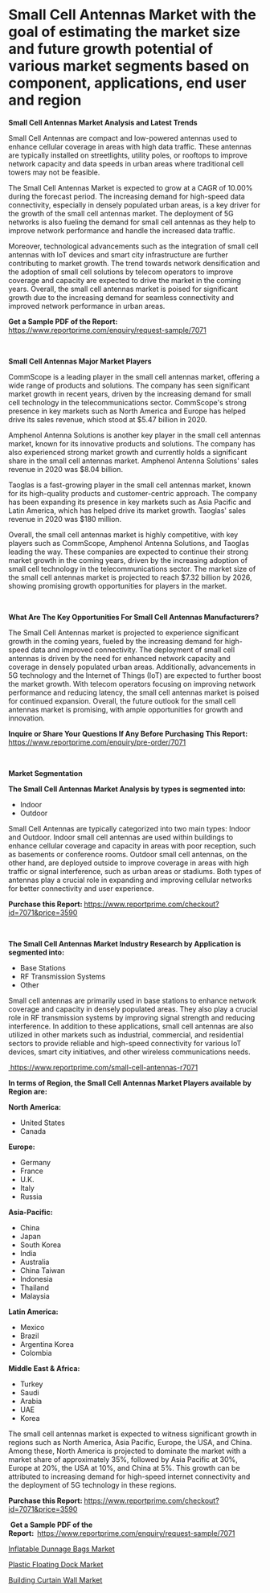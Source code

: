 <p><h1>Small Cell Antennas Market with the goal of estimating the market size and future growth potential of various market segments based on component, applications, end user and region</h1></p><p><strong>Small Cell Antennas Market Analysis and Latest Trends</strong></p>
<p><p>Small Cell Antennas are compact and low-powered antennas used to enhance cellular coverage in areas with high data traffic. These antennas are typically installed on streetlights, utility poles, or rooftops to improve network capacity and data speeds in urban areas where traditional cell towers may not be feasible.</p><p>The Small Cell Antennas Market is expected to grow at a CAGR of 10.00% during the forecast period. The increasing demand for high-speed data connectivity, especially in densely populated urban areas, is a key driver for the growth of the small cell antennas market. The deployment of 5G networks is also fueling the demand for small cell antennas as they help to improve network performance and handle the increased data traffic.</p><p>Moreover, technological advancements such as the integration of small cell antennas with IoT devices and smart city infrastructure are further contributing to market growth. The trend towards network densification and the adoption of small cell solutions by telecom operators to improve coverage and capacity are expected to drive the market in the coming years. Overall, the small cell antennas market is poised for significant growth due to the increasing demand for seamless connectivity and improved network performance in urban areas.</p></p>
<p><strong>Get a Sample PDF of the Report:&nbsp;</strong> <a href="https://www.reportprime.com/enquiry/request-sample/7071">https://www.reportprime.com/enquiry/request-sample/7071</a></p>
<p>&nbsp;</p>
<p><strong>Small Cell Antennas Major Market Players</strong></p>
<p><p>CommScope is a leading player in the small cell antennas market, offering a wide range of products and solutions. The company has seen significant market growth in recent years, driven by the increasing demand for small cell technology in the telecommunications sector. CommScope's strong presence in key markets such as North America and Europe has helped drive its sales revenue, which stood at $5.47 billion in 2020.</p><p>Amphenol Antenna Solutions is another key player in the small cell antennas market, known for its innovative products and solutions. The company has also experienced strong market growth and currently holds a significant share in the small cell antennas market. Amphenol Antenna Solutions' sales revenue in 2020 was $8.04 billion.</p><p>Taoglas is a fast-growing player in the small cell antennas market, known for its high-quality products and customer-centric approach. The company has been expanding its presence in key markets such as Asia Pacific and Latin America, which has helped drive its market growth. Taoglas' sales revenue in 2020 was $180 million.</p><p>Overall, the small cell antennas market is highly competitive, with key players such as CommScope, Amphenol Antenna Solutions, and Taoglas leading the way. These companies are expected to continue their strong market growth in the coming years, driven by the increasing adoption of small cell technology in the telecommunications sector. The market size of the small cell antennas market is projected to reach $7.32 billion by 2026, showing promising growth opportunities for players in the market.</p></p>
<p>&nbsp;</p>
<p><strong>What Are The Key Opportunities For Small Cell Antennas Manufacturers?</strong></p>
<p><p>The Small Cell Antennas market is projected to experience significant growth in the coming years, fueled by the increasing demand for high-speed data and improved connectivity. The deployment of small cell antennas is driven by the need for enhanced network capacity and coverage in densely populated urban areas. Additionally, advancements in 5G technology and the Internet of Things (IoT) are expected to further boost the market growth. With telecom operators focusing on improving network performance and reducing latency, the small cell antennas market is poised for continued expansion. Overall, the future outlook for the small cell antennas market is promising, with ample opportunities for growth and innovation.</p></p>
<p><strong>Inquire or Share Your Questions If Any Before Purchasing This Report:</strong> <a href="https://www.reportprime.com/enquiry/pre-order/7071">https://www.reportprime.com/enquiry/pre-order/7071</a></p>
<p>&nbsp;</p>
<p><strong>Market Segmentation</strong></p>
<p><strong>The Small Cell Antennas Market Analysis by types is segmented into:</strong></p>
<p><ul><li>Indoor</li><li>Outdoor</li></ul></p>
<p><p>Small Cell Antennas are typically categorized into two main types: Indoor and Outdoor. Indoor small cell antennas are used within buildings to enhance cellular coverage and capacity in areas with poor reception, such as basements or conference rooms. Outdoor small cell antennas, on the other hand, are deployed outside to improve coverage in areas with high traffic or signal interference, such as urban areas or stadiums. Both types of antennas play a crucial role in expanding and improving cellular networks for better connectivity and user experience.</p></p>
<p><strong>Purchase this Report:&nbsp;</strong><a href="https://www.reportprime.com/checkout?id=7071&price=3590">https://www.reportprime.com/checkout?id=7071&price=3590</a></p>
<p>&nbsp;</p>
<p><strong>The Small Cell Antennas Market Industry Research by Application is segmented into:</strong></p>
<p><ul><li>Base Stations</li><li>RF Transmission Systems</li><li>Other</li></ul></p>
<p><p>Small cell antennas are primarily used in base stations to enhance network coverage and capacity in densely populated areas. They also play a crucial role in RF transmission systems by improving signal strength and reducing interference. In addition to these applications, small cell antennas are also utilized in other markets such as industrial, commercial, and residential sectors to provide reliable and high-speed connectivity for various IoT devices, smart city initiatives, and other wireless communications needs.</p></p>
<p><a href="https://www.reportprime.com/small-cell-antennas-r7071">&nbsp;https://www.reportprime.com/small-cell-antennas-r7071</a></p>
<p><strong>In terms of Region, the Small Cell Antennas Market Players available by Region are:</strong></p>
<p>
    <p> <strong> North America: </strong>
        <ul>
            <li>United States</li>
            <li>Canada</li>
        </ul>
        </p> 
    <p> <strong> Europe: </strong>
        <ul>
            <li>Germany</li>
            <li>France</li>
            <li>U.K.</li>
            <li>Italy</li>
            <li>Russia</li>
        </ul>
        </p> 
    <p> <strong> Asia-Pacific: </strong>
        <ul>
            <li>China</li>
            <li>Japan</li>
            <li>South Korea</li>
            <li>India</li>
            <li>Australia</li>
            <li>China Taiwan</li>
            <li>Indonesia</li>
            <li>Thailand</li>
            <li>Malaysia</li>
        </ul>
        </p> 
    <p> <strong> Latin America: </strong>
        <ul>
            <li>Mexico</li>
            <li>Brazil</li>
            <li>Argentina Korea</li>
            <li>Colombia</li>
        </ul>
        </p> 
    <p> <strong> Middle East & Africa: </strong>
        <ul>
            <li>Turkey</li>
            <li>Saudi</li>
            <li>Arabia</li>
            <li>UAE</li>
            <li>Korea</li>
        </ul>
    </p>
    </p>
<p><p>The small cell antennas market is expected to witness significant growth in regions such as North America, Asia Pacific, Europe, the USA, and China. Among these, North America is projected to dominate the market with a market share of approximately 35%, followed by Asia Pacific at 30%, Europe at 20%, the USA at 10%, and China at 5%. This growth can be attributed to increasing demand for high-speed internet connectivity and the deployment of 5G technology in these regions.</p></p>
<p><strong>Purchase this Report: </strong><a href="https://www.reportprime.com/checkout?id=7071&price=3590">https://www.reportprime.com/checkout?id=7071&price=3590</a></p>
<p>&nbsp;<strong>Get a Sample PDF of the Report:&nbsp;&nbsp;</strong><a href="https://www.reportprime.com/enquiry/request-sample/7071">https://www.reportprime.com/enquiry/request-sample/7071</a></p>
<p><strong></strong></p>
<p><p><a href="https://www.linkedin.com/pulse/inflatable-dunnage-bags-market-size-growing-forecasted-avdvf?trackingId=1xJqAc%2FhlI2vTEmNwm889Q%3D%3D">Inflatable Dunnage Bags Market</a></p><p><a href="https://www.linkedin.com/pulse/plastic-floating-dock-market-competitive-analysis-trends-mrgif?trackingId=ma8j4FHb9fqXKEe2hhHadg%3D%3D">Plastic Floating Dock Market</a></p><p><a href="https://www.linkedin.com/pulse/building-curtain-wall-market-size-share-amp-trends-analysis-ricif?trackingId=UMqyReTAgsNh9zEfAtIySg%3D%3D">Building Curtain Wall Market</a></p></p>